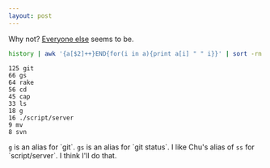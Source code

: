 ```yaml
---
layout: post
---
```

Why not?  [Everyone else](http://blog.codefront.net/2008/04/18/command-history-meme) seems to be.  

``` bash
history | awk '{a[$2]++}END{for(i in a){print a[i] " " i}}' | sort -rn | head
```

``` text
125 git
66 gs
64 rake
56 cd
45 cap
33 ls
18 g
16 ./script/server
9 mv
8 svn
```

<code>g</code> is an alias for \`git\`.  <code>gs</code> is an alias for \`git status\`.  I like Chu's alias of <code>ss</code> for \`script/server\`.  I think I'll do that.



